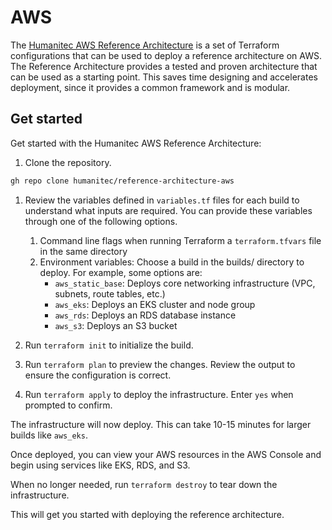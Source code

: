 # AWS

The [Humanitec AWS Reference Architecture](https://github.com/humanitec/reference-architecture-aws) is a set of Terraform configurations that can be used to deploy a reference architecture on AWS.
The Reference Architecture provides a tested and proven architecture that can be used as a starting point. This saves time designing and accelerates deployment, since it provides a common framework and is modular.

## Get started

Get started with the Humanitec AWS Reference Architecture:

1. Clone the repository.

```bash
gh repo clone humanitec/reference-architecture-aws
```

1. Review the variables defined in `variables.tf` files for each build to understand what inputs are required.
You can provide these variables through one of the following options.
   1. Command line flags when running Terraform a `terraform.tfvars` file in the same directory
   2. Environment variables:
        Choose a build in the builds/ directory to deploy.
        For example, some options are:
        - `aws_static_base`: Deploys core networking infrastructure (VPC, subnets, route tables, etc.)
        - `aws_eks`: Deploys an EKS cluster and node group
        - `aws_rds`: Deploys an RDS database instance
        - `aws_s3`: Deploys an S3 bucket

1. Run `terraform init` to initialize the build.

2. Run `terraform plan` to preview the changes. Review the output to ensure the configuration is correct.

3. Run `terraform apply` to deploy the infrastructure. Enter `yes` when prompted to confirm.

The infrastructure will now deploy. This can take 10-15 minutes for larger builds like `aws_eks`.

Once deployed, you can view your AWS resources in the AWS Console and begin using services like EKS, RDS, and S3.

When no longer needed, run `terraform destroy` to tear down the infrastructure.

This will get you started with deploying the reference architecture.
